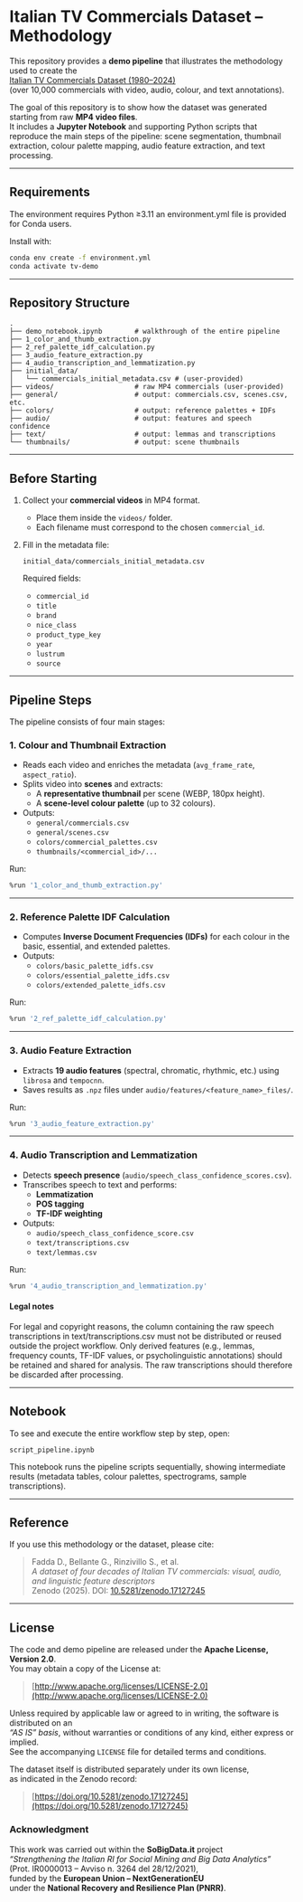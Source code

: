 # Italian TV Commercials Dataset – Methodology

This repository provides a **demo pipeline** that illustrates the methodology used to create the  
[Italian TV Commercials Dataset (1980–2024)](https://doi.org/10.5281/zenodo.17127245)  
(over 10,000 commercials with video, audio, colour, and text annotations).

The goal of this repository is to show how the dataset was generated starting from raw **MP4 video files**.  
It includes a **Jupyter Notebook** and supporting Python scripts that reproduce the main steps of the pipeline:
scene segmentation, thumbnail extraction, colour palette mapping, audio feature extraction, and text processing.

---

## Requirements

The environment requires Python ≥3.11 an environment.yml file is provided for Conda users. 

Install with:
```bash
conda env create -f environment.yml
conda activate tv-demo
```

---

## Repository Structure

```
.
├── demo_notebook.ipynb        # walkthrough of the entire pipeline
├── 1_color_and_thumb_extraction.py
├── 2_ref_palette_idf_calculation.py
├── 3_audio_feature_extraction.py
├── 4_audio_transcription_and_lemmatization.py
├── initial_data/
│   └── commercials_initial_metadata.csv # (user-provided)
├── videos/                    # raw MP4 commercials (user-provided)
├── general/                   # output: commercials.csv, scenes.csv, etc.
├── colors/                    # output: reference palettes + IDFs
├── audio/                     # output: features and speech confidence
├── text/                      # output: lemmas and transcriptions
└── thumbnails/                # output: scene thumbnails
```

---

## Before Starting

1. Collect your **commercial videos** in MP4 format.  
   - Place them inside the `videos/` folder.  
   - Each filename must correspond to the chosen `commercial_id`.  

2. Fill in the metadata file:  
   ```
   initial_data/commercials_initial_metadata.csv
   ```
   Required fields:
   - `commercial_id`
   - `title`
   - `brand`
   - `nice_class`
   - `product_type_key`
   - `year`
   - `lustrum`
   - `source`

---

## Pipeline Steps

The pipeline consists of four main stages:

### 1. Colour and Thumbnail Extraction
- Reads each video and enriches the metadata (`avg_frame_rate`, `aspect_ratio`).
- Splits video into **scenes** and extracts:
  - A **representative thumbnail** per scene (WEBP, 180px height).
  - A **scene-level colour palette** (up to 32 colours).
- Outputs:
  - `general/commercials.csv`  
  - `general/scenes.csv`  
  - `colors/commercial_palettes.csv`  
  - `thumbnails/<commercial_id>/...`

Run:
```bash
%run '1_color_and_thumb_extraction.py'
```

---

### 2. Reference Palette IDF Calculation
- Computes **Inverse Document Frequencies (IDFs)** for each colour in the basic, essential, and extended palettes.
- Outputs:
  - `colors/basic_palette_idfs.csv`
  - `colors/essential_palette_idfs.csv`
  - `colors/extended_palette_idfs.csv`

Run:
```bash
%run '2_ref_palette_idf_calculation.py'
```

---

### 3. Audio Feature Extraction
- Extracts **19 audio features** (spectral, chromatic, rhythmic, etc.) using `librosa` and `tempocnn`.
- Saves results as `.npz` files under `audio/features/<feature_name>_files/`.

Run:
```bash
%run '3_audio_feature_extraction.py'
```

---

### 4. Audio Transcription and Lemmatization
- Detects **speech presence** (`audio/speech_class_confidence_scores.csv`).
- Transcribes speech to text and performs:
  - **Lemmatization**
  - **POS tagging**
  - **TF-IDF weighting**
- Outputs:
  - `audio/speech_class_confidence_score.csv`
  - `text/transcriptions.csv`
  - `text/lemmas.csv`

Run:
```bash
%run '4_audio_transcription_and_lemmatization.py'
```

#### Legal notes

For legal and copyright reasons, the column containing the raw speech transcriptions in text/transcriptions.csv must not be distributed or reused outside the project workflow. Only derived features (e.g., lemmas, frequency counts, TF-IDF values, or psycholinguistic annotations) should be retained and shared for analysis. The raw transcriptions should therefore be discarded after processing.

---

## Notebook

To see and execute the entire workflow step by step, open:

```
script_pipeline.ipynb
```

This notebook runs the pipeline scripts sequentially, showing intermediate results (metadata tables, colour palettes, spectrograms, sample transcriptions).

---


## Reference

If you use this methodology or the dataset, please cite:

> Fadda D., Bellante G., Rinzivillo S., et al.  
> *A dataset of four decades of Italian TV commercials: visual, audio, and linguistic feature descriptors*  
> Zenodo (2025). DOI: [10.5281/zenodo.17127245](https://doi.org/10.5281/zenodo.17127245)

---

## License

The code and demo pipeline are released under the **Apache License, Version 2.0**.  
You may obtain a copy of the License at:

> [http://www.apache.org/licenses/LICENSE-2.0](http://www.apache.org/licenses/LICENSE-2.0)

Unless required by applicable law or agreed to in writing, the software is distributed on an  
*“AS IS” basis*, without warranties or conditions of any kind, either express or implied.  
See the accompanying `LICENSE` file for detailed terms and conditions.

The dataset itself is distributed separately under its own license,  
as indicated in the Zenodo record:

> [https://doi.org/10.5281/zenodo.17127245](https://doi.org/10.5281/zenodo.17127245)

### Acknowledgment

This work was carried out within the **SoBigData.it** project  
*“Strengthening the Italian RI for Social Mining and Big Data Analytics”*  
(Prot. IR0000013 – Avviso n. 3264 del 28/12/2021),  
funded by the **European Union – NextGenerationEU**  
under the **National Recovery and Resilience Plan (PNRR)**.
